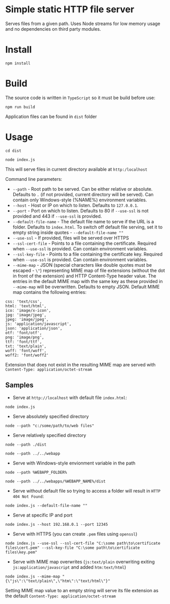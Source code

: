 # Simple static HTTP file server
Serves files from a given path. Uses Node streams for low memory usage and no dependencies on third party modules.

# Install
`npm install`

# Build
The source code is written in `TypeScript` so it must be build before use:

`npm run build`

Application files can be found in `dist` folder

# Usage
`cd dist`

`node index.js`

This will serve files in current directory available at `http:/localhost`

Command line parameters:
- `--path` - Root path to be served. Can be either relative or absolute. Defaults to `.` (if not provided, current directory will be served). Can contain only Windows-style (%NAME%) environment variables.
- `--host` - Host or IP on which to listen. Defaults to `127.0.0.1`.
- `--port` - Port on which to listen. Defaults to 80 if `--use-ssl` is not provided and 443 if `--use-ssl` is provided.
- `--default-file-name` - The default file name to serve if the URL is a folder. Defaults to `index.html`. To switch off default file serving, set it to empty string inside quotes - `--default-file-name ""`
- `--use-ssl` - If provided, files will be served over HTTPS
- `--ssl-cert-file` - Points to a file containing the certificate. Required when `--use-ssl` is provided. Can contain environment variables.
- `--ssl-key-file` - Points to a file containing the certificate key. Required when `--use-ssl` is provided. Can contain environment variables.
- `--mime-map` - JSON (special characters like double quotes must be escaped - `\"`) representing MIME map of file extensions (without the dot in front of the extension) and HTTP Content-Type header value. The entries in the default MIME map with the same key as these provided in `--mime-map` will be overwritten. Defaults to empty JSON. Default MIME map contains the following entries:

```
css: 'text/css',
html: 'text/html',
ico: 'image/x-icon',
jpg: 'image/jpeg',
jpeg: 'image/jpeg',
js: 'application/javascript',
json: 'application/json',
otf: 'font/otf',
png: 'image/png',
ttf: 'font/ttf',
txt: 'text/plain',
woff: 'font/woff',
woff2: 'font/woff2'
```

Extension that does not exist in the resulting MIME map are served with `Content-Type: application/octet-stream`

## Samples
- Serve at `http://localhost` with default file `index.html`:

`node index.js`

- Serve absolutely specified directory

`node --path "c:/some/path/to/web files"`

- Serve relatively specified directory

`node --path ./dist`

`node --path ../../webapp`

- Serve with Windows-style envionment variable in the path

`node --path %WEBAPP_FOLDER%`

`node --path ../../webapps/%WEBAPP_NAME%/dist`

- Serve without default file so trying to access a folder will result in `HTTP 404 Not Found`:

`node index.js --default-file-name ""`

- Serve at specific IP and port

`node index.js --host 192.168.0.1 --port 12345`

- Serve with HTTPS (you can create `.pem` files using `openssl`)

`node index.js --use-ssl --ssl-cert-file "C:\some path\to\certificate files\cert.pem" --ssl-key-file "C:\some path\to\certificate files\key.pem"`

- Serve with MIME map overwrites (`js:text/plain` overwriting exiting `js:application/javascript` and added `htm:text/html`) 

`node index.js --mime-map "{\"js\":\"text/plain\",\"htm\":\"text/html\"}"`

Setting MIME map value to an empty string will serve its file extension as the default `Content-Type: application/octet-stream`
